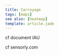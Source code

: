 ```yaml
---
title: Carroyage
tags: [maps]
see also: [heatmap]
template: article.jade
---
```


cf document IAU

cf sensorly.com